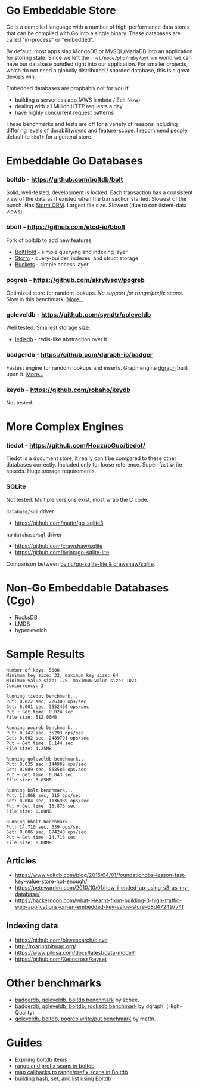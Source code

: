 Go Embeddable Store
============

Go is a compiled language with a number of high-performance data stores  that can be compiled with Go into a single binary. These databases are called "in-process" or "embedded".

By default, most apps slap MongoDB or MySQL/MariaDB into an application for storing state. Since we left the `.net/node/php/ruby/python` world we can have our database bundled right into our application. For smaller projects, which do not need a globally distributed / sharded database, this is a great devops win.

Embedded databases are propbably not for you if:

- building a serverless app (AWS lambda / Zeit Now)
- dealing with >1 Million HTTP requests a day
- have highly concurrent request patterns

These benchmarks and tests are off for a variety of reasons including differing levels of durability/sync and feature-scope. I recommend people default to `bbolt` for a general store.

# Embeddable Go Databases

### boltdb - https://github.com/boltdb/bolt

Solid, well-tested, development is locked. Each transaction has a consistent view of the data as it existed when the transaction started. Slowest of the bunch. Has [Storm ORM](https://github.com/asdine/storm). Largest file size. Slowest (due to consistent-data views).

### bbolt - https://github.com/etcd-io/bbolt

Fork of boltdb to add new features.

- [BoltHold](https://github.com/timshannon/bolthold/) - simple querying and indexing layer
- [Storm](https://github.com/asdine/storm/) - query-builder, indexes, and struct storage
- [Buckets](https://github.com/joyrexus/buckets) - simple access layer

### pogreb - https://github.com/akrylysov/pogreb

Optimized store for random lookups. *No support for range/prefix scans*. Slow in this benchmark. [More...](https://artem.krylysov.com/blog/2018/03/24/pogreb-key-value-store/)

### goleveldb - https://github.com/syndtr/goleveldb

Well tested. Smallest storage size.

- [ledisdb](http://ledisdb.com/) - redis-like abstraction over it

### badgerdb - https://github.com/dgraph-io/badger

Fastest engine for random lookups and inserts. Graph engine [dgraph](https://github.com/dgraph-io/dgraph) built upon it. [More...](https://blog.dgraph.io/post/badger/)

### keydb - https://github.com/robaho/keydb

Not tested.

# More Complex Engines

### tiedot - https://github.com/HouzuoGuo/tiedot/

Tiedot is a document store, it really can't be compared to these other databases correctly. Included only for loose reference. Super-fast write speeds. Huge storage requirements.

### SQLite

Not tested. Multiple versions exist, most wrap the C code.

`database/sql` driver
- https://github.com/mattn/go-sqlite3

no `database/sql` driver
- https://github.com/crawshaw/sqlite
- https://github.com/bvinc/go-sqlite-lite


Comparison between [bvinc/go-sqlite-lite & crawshaw/sqlite](https://www.reddit.com/r/golang/comments/96yd0t/gosqlitelite_a_new_light_weight_sqlite_package/e44eoym/).

# Non-Go Embeddable Databases (Cgo)

- RocksDB
- LMDB
- hyperleveldb


# Sample Results

    Number of keys: 5000
    Minimum key size: 32, maximum key size: 64
    Minimum value size: 128, maximum value size: 1024
    Concurrency: 3

    Running tiedot benchmark...
    Put: 0.022 sec, 226300 ops/sec
    Get: 0.001 sec, 3552460 ops/sec
    Put + Get time: 0.024 sec
    File size: 512.00MB

    Running pogreb benchmark...
    Put: 0.142 sec, 35293 ops/sec
    Get: 0.002 sec, 2489791 ops/sec
    Put + Get time: 0.144 sec
    File size: 4.25MB

    Running goleveldb benchmark...
    Put: 0.035 sec, 144902 ops/sec
    Get: 0.009 sec, 568586 ops/sec
    Put + Get time: 0.043 sec
    File size: 3.05MB

    Running bolt benchmark...
    Put: 15.868 sec, 315 ops/sec
    Get: 0.004 sec, 1136989 ops/sec
    Put + Get time: 15.873 sec
    File size: 8.00MB

    Running bbolt benchmark...
    Put: 14.710 sec, 339 ops/sec
    Get: 0.006 sec, 874240 ops/sec
    Put + Get time: 14.716 sec
    File size: 8.00MB


## Articles

- https://www.voltdb.com/blog/2015/04/01/foundationdbs-lesson-fast-key-value-store-not-enough/
- https://petewarden.com/2010/10/01/how-i-ended-up-using-s3-as-my-database/
- https://hackernoon.com/what-i-learnt-from-building-3-high-traffic-web-applications-on-an-embedded-key-value-store-68d47249774f

## Indexing data

- https://github.com/blevesearch/bleve
- http://roaringbitmap.org/
- https://www.pilosa.com/docs/latest/data-model/
- https://github.com/Xeoncross/keyset



# Other benchmarks

- [badgerdb, goleveldb, boltdb benchmark](https://github.com/zchee/go-benchmarks/blob/master/db/db_bench_test.go) by zchee.
- [badgerdb, goleveldb, boltdb, rocksdb benchmark](https://github.com/dgraph-io/badger-bench) by dgraph. (High-Quality)
- [goleveldb, boltdb, pogreb write/put benchmark](https://gist.github.com/mattn/3990033f7bc8a57cd5b86edefb254332) by mattn.

# Guides

- [Expiring boltdb items](http://178.62.97.106/expiring-boltdb-items/)
- [range and prefix scans in boltdb](https://bl.ocks.org/joyrexus/22c3ef0984ed957f54b9)
- [map callbacks to range/prefix scans in Boltdb](https://github.com/joyrexus/buckets/blob/master/rangescan.go)
- [building hash, set, and list using Boltdb](https://github.com/xyproto/simplebolt/blob/master/simplebolt.go)
